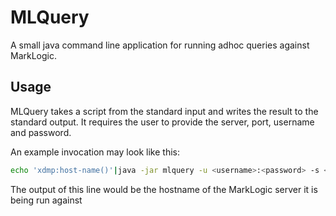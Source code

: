 # MLQuery

A small java command line application for running adhoc queries against MarkLogic.

## Usage

MLQuery takes a script from the standard input and writes the result to the standard output. It requires the user to provide the server, port, username and password.

An example invocation may look like this:

```bash
echo 'xdmp:host-name()'|java -jar mlquery -u <username>:<password> -s <server>:<port>
```

The output of this line would be the hostname of the MarkLogic server it is being run against

